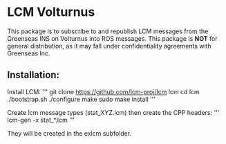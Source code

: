# LCM Volturnus

This package is to subscribe to and republish LCM messages from the Greenseas INS on Volturnus into ROS messages. This package is **NOT** for general distribution, as it may fall under confidentiality agreements with Greenseas Inc.

## Installation:

Install LCM:
'''
git clone https://github.com/lcm-proj/lcm lcm
cd lcm
./bootstrap.sh
./configure
make
sudo make install
'''

Create lcm message types (stat_XYZ.lcm) then create the CPP headers:
'''
lcm-gen -x stat_*.lcm
'''

They will be created in the exlcm subfolder.

